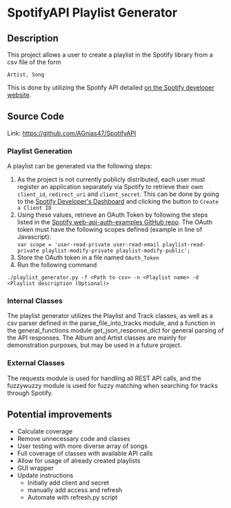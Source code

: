 # SpotifyAPI Playlist Generator

## Description
This project allows a user to create a playlist in the Spotify library from a csv file of the form
```
Artist, Song
```
This is done by utilizing the Spotify API detailed [on the Spotify developer
website](https://developer.spotify.com/documentation/web-api/).

## Source Code
Link: https://github.com/AGnias47/SpotifyAPI

### Playlist Generation
A playlist can be generated via the following steps:
 1. As the project is not currently publicly distributed, each user must register an application separately
 via Spotify to retrieve their own ```client_id```, ```redirect_uri``` and ```client_secret```. This can be
 done by going to the [Spotify Developer's Dashboard](https://developer.spotify.com/dashboard/applications) 
 and clicking the button to ```Create a Client ID```
 2. Using these values, retrieve an OAuth Token by following the steps listed in the [Spotify web-api-auth-examples GitHub
repo](https://github.com/spotify/web-api-auth-examples). The OAuth token must have the following scopes defined (example
in line of Javascript): <br/>
```var scope = 'user-read-private user-read-email playlist-read-private playlist-modify-private playlist-modify-public';```
 3. Store the OAuth token in a file named ```OAuth_Token```
 4. Run the following command
```
./playlist_generator.py -f <Path to csv> -n <Playlist name> -d <Playlist description (Optional)>
```

### Internal Classes
The playlist generator utilizes the Playlist and Track classes, as well as a csv parser defined in the parse_file_into_tracks 
module, and a function in the general_functions module get_json_response_dict for general parsing of the API 
responses. The Album and Artist classes are mainly for demonstration purposes, but may be used in a 
future project.

### External Classes
The requests module is used for handling all REST API calls, and the fuzzywuzzy module is used for fuzzy matching when
searching for tracks through Spotify.

## Potential improvements
 * Calculate coverage
 * Remove unnecessary code and classes
 * User testing with more diverse array of songs
 * Full coverage of classes with available API calls
 * Allow for usage of already created playlists
 * GUI wrapper
 * Update instructions
    * Initially add client and secret
    * manually add access and refresh
    * Automate with refresh.py script
